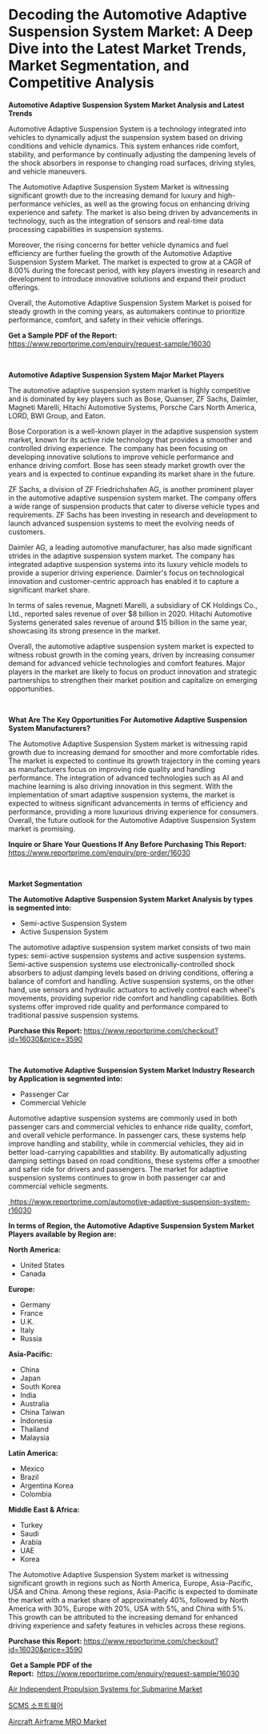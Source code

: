 <p><h1>Decoding the Automotive Adaptive Suspension System Market: A Deep Dive into the Latest Market Trends, Market Segmentation, and Competitive Analysis</h1></p><p><strong>Automotive Adaptive Suspension System Market Analysis and Latest Trends</strong></p>
<p><p>Automotive Adaptive Suspension System is a technology integrated into vehicles to dynamically adjust the suspension system based on driving conditions and vehicle dynamics. This system enhances ride comfort, stability, and performance by continually adjusting the dampening levels of the shock absorbers in response to changing road surfaces, driving styles, and vehicle maneuvers.</p><p>The Automotive Adaptive Suspension System Market is witnessing significant growth due to the increasing demand for luxury and high-performance vehicles, as well as the growing focus on enhancing driving experience and safety. The market is also being driven by advancements in technology, such as the integration of sensors and real-time data processing capabilities in suspension systems.</p><p>Moreover, the rising concerns for better vehicle dynamics and fuel efficiency are further fueling the growth of the Automotive Adaptive Suspension System Market. The market is expected to grow at a CAGR of 8.00% during the forecast period, with key players investing in research and development to introduce innovative solutions and expand their product offerings.</p><p>Overall, the Automotive Adaptive Suspension System Market is poised for steady growth in the coming years, as automakers continue to prioritize performance, comfort, and safety in their vehicle offerings.</p></p>
<p><strong>Get a Sample PDF of the Report:&nbsp;</strong> <a href="https://www.reportprime.com/enquiry/request-sample/16030">https://www.reportprime.com/enquiry/request-sample/16030</a></p>
<p>&nbsp;</p>
<p><strong>Automotive Adaptive Suspension System Major Market Players</strong></p>
<p><p>The automotive adaptive suspension system market is highly competitive and is dominated by key players such as Bose, Quanser, ZF Sachs, Daimler, Magneti Marelli, Hitachi Automotive Systems, Porsche Cars North America, LORD, BWI Group, and Eaton.</p><p>Bose Corporation is a well-known player in the adaptive suspension system market, known for its active ride technology that provides a smoother and controlled driving experience. The company has been focusing on developing innovative solutions to improve vehicle performance and enhance driving comfort. Bose has seen steady market growth over the years and is expected to continue expanding its market share in the future.</p><p>ZF Sachs, a division of ZF Friedrichshafen AG, is another prominent player in the automotive adaptive suspension system market. The company offers a wide range of suspension products that cater to diverse vehicle types and requirements. ZF Sachs has been investing in research and development to launch advanced suspension systems to meet the evolving needs of customers.</p><p>Daimler AG, a leading automotive manufacturer, has also made significant strides in the adaptive suspension system market. The company has integrated adaptive suspension systems into its luxury vehicle models to provide a superior driving experience. Daimler's focus on technological innovation and customer-centric approach has enabled it to capture a significant market share.</p><p>In terms of sales revenue, Magneti Marelli, a subsidiary of CK Holdings Co., Ltd., reported sales revenue of over $8 billion in 2020. Hitachi Automotive Systems generated sales revenue of around $15 billion in the same year, showcasing its strong presence in the market.</p><p>Overall, the automotive adaptive suspension system market is expected to witness robust growth in the coming years, driven by increasing consumer demand for advanced vehicle technologies and comfort features. Major players in the market are likely to focus on product innovation and strategic partnerships to strengthen their market position and capitalize on emerging opportunities.</p></p>
<p>&nbsp;</p>
<p><strong>What Are The Key Opportunities For Automotive Adaptive Suspension System Manufacturers?</strong></p>
<p><p>The Automotive Adaptive Suspension System market is witnessing rapid growth due to increasing demand for smoother and more comfortable rides. The market is expected to continue its growth trajectory in the coming years as manufacturers focus on improving ride quality and handling performance. The integration of advanced technologies such as AI and machine learning is also driving innovation in this segment. With the implementation of smart adaptive suspension systems, the market is expected to witness significant advancements in terms of efficiency and performance, providing a more luxurious driving experience for consumers. Overall, the future outlook for the Automotive Adaptive Suspension System market is promising.</p></p>
<p><strong>Inquire or Share Your Questions If Any Before Purchasing This Report:</strong> <a href="https://www.reportprime.com/enquiry/pre-order/16030">https://www.reportprime.com/enquiry/pre-order/16030</a></p>
<p>&nbsp;</p>
<p><strong>Market Segmentation</strong></p>
<p><strong>The Automotive Adaptive Suspension System Market Analysis by types is segmented into:</strong></p>
<p><ul><li>Semi-active Suspension System</li><li>Active Suspension System</li></ul></p>
<p><p>The automotive adaptive suspension system market consists of two main types: semi-active suspension systems and active suspension systems. Semi-active suspension systems use electronically-controlled shock absorbers to adjust damping levels based on driving conditions, offering a balance of comfort and handling. Active suspension systems, on the other hand, use sensors and hydraulic actuators to actively control each wheel's movements, providing superior ride comfort and handling capabilities. Both systems offer improved ride quality and performance compared to traditional passive suspension systems.</p></p>
<p><strong>Purchase this Report:&nbsp;</strong><a href="https://www.reportprime.com/checkout?id=16030&price=3590">https://www.reportprime.com/checkout?id=16030&price=3590</a></p>
<p>&nbsp;</p>
<p><strong>The Automotive Adaptive Suspension System Market Industry Research by Application is segmented into:</strong></p>
<p><ul><li>Passenger Car</li><li>Commercial Vehicle</li></ul></p>
<p><p>Automotive adaptive suspension systems are commonly used in both passenger cars and commercial vehicles to enhance ride quality, comfort, and overall vehicle performance. In passenger cars, these systems help improve handling and stability, while in commercial vehicles, they aid in better load-carrying capabilities and stability. By automatically adjusting damping settings based on road conditions, these systems offer a smoother and safer ride for drivers and passengers. The market for adaptive suspension systems continues to grow in both passenger car and commercial vehicle segments.</p></p>
<p><a href="https://www.reportprime.com/automotive-adaptive-suspension-system-r16030">&nbsp;https://www.reportprime.com/automotive-adaptive-suspension-system-r16030</a></p>
<p><strong>In terms of Region, the Automotive Adaptive Suspension System Market Players available by Region are:</strong></p>
<p>
    <p> <strong> North America: </strong>
        <ul>
            <li>United States</li>
            <li>Canada</li>
        </ul>
        </p> 
    <p> <strong> Europe: </strong>
        <ul>
            <li>Germany</li>
            <li>France</li>
            <li>U.K.</li>
            <li>Italy</li>
            <li>Russia</li>
        </ul>
        </p> 
    <p> <strong> Asia-Pacific: </strong>
        <ul>
            <li>China</li>
            <li>Japan</li>
            <li>South Korea</li>
            <li>India</li>
            <li>Australia</li>
            <li>China Taiwan</li>
            <li>Indonesia</li>
            <li>Thailand</li>
            <li>Malaysia</li>
        </ul>
        </p> 
    <p> <strong> Latin America: </strong>
        <ul>
            <li>Mexico</li>
            <li>Brazil</li>
            <li>Argentina Korea</li>
            <li>Colombia</li>
        </ul>
        </p> 
    <p> <strong> Middle East & Africa: </strong>
        <ul>
            <li>Turkey</li>
            <li>Saudi</li>
            <li>Arabia</li>
            <li>UAE</li>
            <li>Korea</li>
        </ul>
    </p>
    </p>
<p><p>The Automotive Adaptive Suspension System market is witnessing significant growth in regions such as North America, Europe, Asia-Pacific, USA and China. Among these regions, Asia-Pacific is expected to dominate the market with a market share of approximately 40%, followed by North America with 30%, Europe with 20%, USA with 5%, and China with 5%. This growth can be attributed to the increasing demand for enhanced driving experience and safety features in vehicles across these regions.</p></p>
<p><strong>Purchase this Report: </strong><a href="https://www.reportprime.com/checkout?id=16030&price=3590">https://www.reportprime.com/checkout?id=16030&price=3590</a></p>
<p>&nbsp;<strong>Get a Sample PDF of the Report:&nbsp;&nbsp;</strong><a href="https://www.reportprime.com/enquiry/request-sample/16030">https://www.reportprime.com/enquiry/request-sample/16030</a></p>
<p><strong></strong></p>
<p><p><a href="https://github.com/pjcfca/Market-Research-Report-List-2/blob/main/air-independent-propulsion-systems-for-submarine-market.md">Air Independent Propulsion Systems for Submarine Market</a></p><p><a href="https://github.com/royErdmtyan906778/Market-Research-Report-List-1/blob/main/549055923861.md">SCMS 소프트웨어</a></p><p><a href="https://github.com/wusalecollins540tpqoz/Market-Research-Report-List-2/blob/main/aircraft-airframe-mro-market.md">Aircraft Airframe MRO Market</a></p></p>